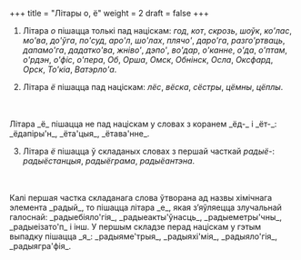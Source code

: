 +++
title = "Літары о, ё"
weight = 2
draft = false
+++

1. Літара _о_ пішацца толькі пад націскам: _год_, _кот_, _скрозь_, _шоўк_, _ко'лас_, _мо'ва_, _до'ўга_, _по'суд_, _аро'л_, _шо'лах_, _плячо'_, _даро'га_, _разго'ртваць_, _дапамо'га_, _дадатко'ва_, _жніво'_, _дэпо'_, _во'дар_, _о'канне_, _о'да_, _о'птам_, _о'рдэн_, _о'фіс_, _о'пера_, _Об_, _Орша_, _Омск_, _Обнінск_, _Осла_, _Оксфард_, _Орск_, _То'кіа_, _Ватэрло'а_.

2. Літара _ё_ пішацца пад націскам: _лёс_, _вёска_, _сёстры_, _цёмны_, _цёплы_.
<br>
<br>Літара _ё_ пішацца не пад націскам у словах з коранем _ёд-_ і _ёт-_: _ёдапіры'н_, _ёта'цыя_, _ётава'нне_.

3. Літара _ё_ пішацца ў складаных словах з першай часткай _радыё-_: _радыёстанцыя_, _радыёграма_, _радыёантэна_.
<br>
<br>Калі першая частка складанага слова ўтворана ад назвы хімічнага элемента _радый_, то пішацца літара _е_, якая з’яўляецца злучальнай галоснай: _радыебіяло'гія_, _радыеакты'ўнасць_, _радыеметры'чны_, _радыеізато'п_ і інш. У першым складзе перад націскам у гэтым выпадку пішацца _я_: _радыяме'трыя_, _радыяхі'мія_, _радыяло'гія_, _радыягра'фія_.



